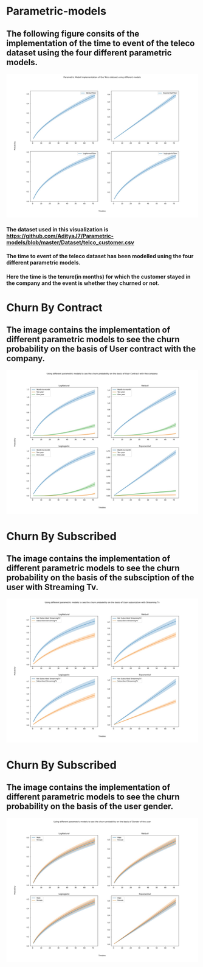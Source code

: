 # Parametric-models
## The following figure consits of the implementation of the time to event of the teleco dataset using the four different parametric models.
![image](https://github.com/AdityaJ7/Parametric-models/blob/master/Images/WeiExpLogx.jpeg)
#### The dataset used in this visualization is https://github.com/AdityaJ7/Parametric-models/blob/master/Dataset/telco_customer.csv
#### The time to event of the teleco dataset has been modelled using the four different parametric models. 
#### Here the time is the tenure(in months) for which the customer stayed in the company and the event is whether they churned or not.

# Churn By Contract
## The image contains the implementation of different parametric models to see the churn probability on the basis of User contract with the company.

![image](https://github.com/AdityaJ7/Parametric-models/blob/master/Images/Churn_by_Contract.jpeg)

# Churn By Subscribed
## The image contains the implementation of different parametric models to see the churn probability on the basis of the subsciption of the user with Streaming Tv.

![image](https://github.com/AdityaJ7/Parametric-models/blob/master/Images/Churn_by_Subscibed.jpeg)

# Churn By Subscribed
## The image contains the implementation of different parametric models to see the churn probability on the basis of the user gender.

![image](https://github.com/AdityaJ7/Parametric-models/blob/master/Images/Churn_by_Gender.jpeg)
